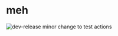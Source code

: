 # meh

![dev-release](https://github.com/Noah-Heil/meh/workflows/dev-release/badge.svg?branch=dev)
minor change to test actions
